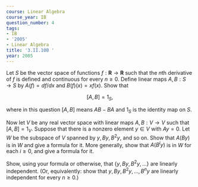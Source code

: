 ```yaml
---
course: Linear Algebra
course_year: IB
question_number: 4
tags:
- IB
- '2005'
- Linear Algebra
title: '3.II.10B '
year: 2005
---
```



Let $S$ be the vector space of functions $f: \mathbf{R} \rightarrow \mathbf{R}$ such that the $n$th derivative of $f$ is defined and continuous for every $n \geqslant 0$. Define linear maps $A, B: S \rightarrow S$ by $A(f)=d f / d x$ and $B(f)(x)=x f(x)$. Show that

$$[A, B]=1_{S},$$

where in this question $[A, B]$ means $A B-B A$ and $1_{S}$ is the identity map on $S$.

Now let $V$ be any real vector space with linear maps $A, B: V \rightarrow V$ such that $[A, B]=1_{V}$. Suppose that there is a nonzero element $y \in V$ with $A y=0$. Let $W$ be the subspace of $V$ spanned by $y, B y, B^{2} y$, and so on. Show that $A(B y)$ is in $W$ and give a formula for it. More generally, show that $A\left(B^{i} y\right)$ is in $W$ for each $i \geqslant 0$, and give a formula for it.

Show, using your formula or otherwise, that $\left\{y, B y, B^{2} y, \ldots\right\}$ are linearly independent. (Or, equivalently: show that $y, B y, B^{2} y, \ldots, B^{n} y$ are linearly independent for every $n \geqslant 0$.)